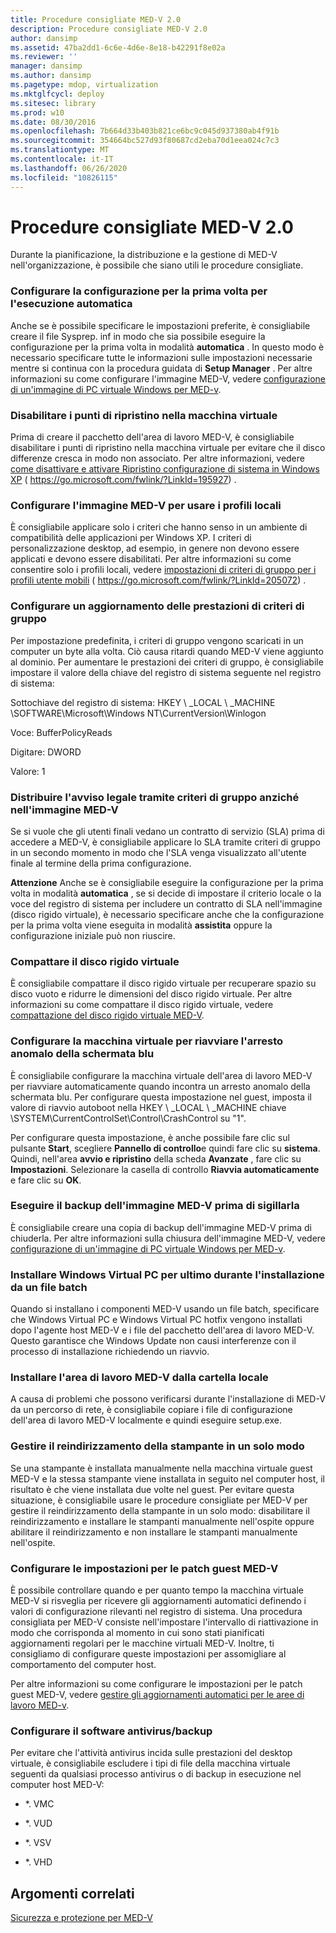 ```yaml
---
title: Procedure consigliate MED-V 2.0
description: Procedure consigliate MED-V 2.0
author: dansimp
ms.assetid: 47ba2dd1-6c6e-4d6e-8e18-b42291f8e02a
ms.reviewer: ''
manager: dansimp
ms.author: dansimp
ms.pagetype: mdop, virtualization
ms.mktglfcycl: deploy
ms.sitesec: library
ms.prod: w10
ms.date: 08/30/2016
ms.openlocfilehash: 7b664d33b403b821ce6bc9c045d937380ab4f91b
ms.sourcegitcommit: 354664bc527d93f80687cd2eba70d1eea024c7c3
ms.translationtype: MT
ms.contentlocale: it-IT
ms.lasthandoff: 06/26/2020
ms.locfileid: "10826115"
---
```

# Procedure consigliate MED-V 2.0


Durante la pianificazione, la distribuzione e la gestione di MED-V nell'organizzazione, è possibile che siano utili le procedure consigliate.

### Configurare la configurazione per la prima volta per l'esecuzione automatica

Anche se è possibile specificare le impostazioni preferite, è consigliabile creare il file Sysprep. inf in modo che sia possibile eseguire la configurazione per la prima volta in modalità **automatica** . In questo modo è necessario specificare tutte le informazioni sulle impostazioni necessarie mentre si continua con la procedura guidata di **Setup Manager** . Per altre informazioni su come configurare l'immagine MED-V, vedere [configurazione di un'immagine di PC virtuale Windows per MED-v](configuring-a-windows-virtual-pc-image-for-med-v.md).

### Disabilitare i punti di ripristino nella macchina virtuale

Prima di creare il pacchetto dell'area di lavoro MED-V, è consigliabile disabilitare i punti di ripristino nella macchina virtuale per evitare che il disco differenze cresca in modo non associato. Per altre informazioni, vedere [come disattivare e attivare Ripristino configurazione di sistema in Windows XP](https://go.microsoft.com/fwlink/?LinkId=195927) ( https://go.microsoft.com/fwlink/?LinkId=195927) .

### Configurare l'immagine MED-V per usare i profili locali

È consigliabile applicare solo i criteri che hanno senso in un ambiente di compatibilità delle applicazioni per Windows XP. I criteri di personalizzazione desktop, ad esempio, in genere non devono essere applicati e devono essere disabilitati. Per altre informazioni su come consentire solo i profili locali, vedere [impostazioni di criteri di gruppo per i profili utente mobili](https://go.microsoft.com/fwlink/?LinkId=205072) ( https://go.microsoft.com/fwlink/?LinkId=205072) .

### Configurare un aggiornamento delle prestazioni di criteri di gruppo

Per impostazione predefinita, i criteri di gruppo vengono scaricati in un computer un byte alla volta. Ciò causa ritardi quando MED-V viene aggiunto al dominio. Per aumentare le prestazioni dei criteri di gruppo, è consigliabile impostare il valore della chiave del registro di sistema seguente nel registro di sistema:

Sottochiave del registro di sistema: HKEY \ _LOCAL \ _MACHINE \\SOFTWARE\\Microsoft\\Windows NT\\CurrentVersion\\Winlogon

Voce: BufferPolicyReads

Digitare: DWORD

Valore: 1

### Distribuire l'avviso legale tramite criteri di gruppo anziché nell'immagine MED-V

Se si vuole che gli utenti finali vedano un contratto di servizio (SLA) prima di accedere a MED-V, è consigliabile applicare lo SLA tramite criteri di gruppo in un secondo momento in modo che l'SLA venga visualizzato all'utente finale al termine della prima configurazione.

**Attenzione**  Anche se è consigliabile eseguire la configurazione per la prima volta in modalità **automatica** , se si decide di impostare il criterio locale o la voce del registro di sistema per includere un contratto di SLA nell'immagine (disco rigido virtuale), è necessario specificare anche che la configurazione per la prima volta viene eseguita in modalità **assistita** oppure la configurazione iniziale può non riuscire.

 

### Compattare il disco rigido virtuale

È consigliabile compattare il disco rigido virtuale per recuperare spazio su disco vuoto e ridurre le dimensioni del disco rigido virtuale. Per altre informazioni su come compattare il disco rigido virtuale, vedere [compattazione del disco rigido virtuale MED-V](compacting-the-med-v-virtual-hard-disk.md).

### Configurare la macchina virtuale per riavviare l'arresto anomalo della schermata blu

È consigliabile configurare la macchina virtuale dell'area di lavoro MED-V per riavviare automaticamente quando incontra un arresto anomalo della schermata blu. Per configurare questa impostazione nel guest, imposta il valore di riavvio autoboot nella HKEY \ _LOCAL \ _MACHINE chiave \\SYSTEM\\CurrentControlSet\\Control\\CrashControl su "1".

Per configurare questa impostazione, è anche possibile fare clic sul pulsante **Start**, scegliere **Pannello di controllo**e quindi fare clic su **sistema**. Quindi, nell'area **avvio e ripristino** della scheda **Avanzate** , fare clic su **Impostazioni**. Selezionare la casella di controllo **Riavvia automaticamente** e fare clic su **OK**.

### Eseguire il backup dell'immagine MED-V prima di sigillarla

È consigliabile creare una copia di backup dell'immagine MED-V prima di chiuderla. Per altre informazioni sulla chiusura dell'immagine MED-V, vedere [configurazione di un'immagine di PC virtuale Windows per MED-v](configuring-a-windows-virtual-pc-image-for-med-v.md).

### Installare Windows Virtual PC per ultimo durante l'installazione da un file batch

Quando si installano i componenti MED-V usando un file batch, specificare che Windows Virtual PC e Windows Virtual PC hotfix vengono installati dopo l'agente host MED-V e i file del pacchetto dell'area di lavoro MED-V. Questo garantisce che Windows Update non causi interferenze con il processo di installazione richiedendo un riavvio.

### Installare l'area di lavoro MED-V dalla cartella locale

A causa di problemi che possono verificarsi durante l'installazione di MED-V da un percorso di rete, è consigliabile copiare i file di configurazione dell'area di lavoro MED-V localmente e quindi eseguire setup.exe.

### <a href="" id="manage-printer-redirection-in-one-manner-only-"></a>Gestire il reindirizzamento della stampante in un solo modo

Se una stampante è installata manualmente nella macchina virtuale guest MED-V e la stessa stampante viene installata in seguito nel computer host, il risultato è che viene installata due volte nel guest. Per evitare questa situazione, è consigliabile usare le procedure consigliate per MED-V per gestire il reindirizzamento della stampante in un solo modo: disabilitare il reindirizzamento e installare le stampanti manualmente nell'ospite oppure abilitare il reindirizzamento e non installare le stampanti manualmente nell'ospite.

### <a href="" id="configure-settings-for-med-v-guest-patching-"></a>Configurare le impostazioni per le patch guest MED-V

È possibile controllare quando e per quanto tempo la macchina virtuale MED-V si risveglia per ricevere gli aggiornamenti automatici definendo i valori di configurazione rilevanti nel registro di sistema. Una procedura consigliata per MED-V consiste nell'impostare l'intervallo di riattivazione in modo che corrisponda al momento in cui sono stati pianificati aggiornamenti regolari per le macchine virtuali MED-V. Inoltre, ti consigliamo di configurare queste impostazioni per assomigliare al comportamento del computer host.

Per altre informazioni su come configurare le impostazioni per le patch guest MED-V, vedere [gestire gli aggiornamenti automatici per le aree di lavoro MED-v](managing-automatic-updates-for-med-v-workspaces.md).

### Configurare il software antivirus/backup

Per evitare che l'attività antivirus incida sulle prestazioni del desktop virtuale, è consigliabile escludere i tipi di file della macchina virtuale seguenti da qualsiasi processo antivirus o di backup in esecuzione nel computer host MED-V:

-   \*. VMC

-   \*. VUD

-   \*. VSV

-   \*. VHD

## Argomenti correlati


[Sicurezza e protezione per MED-V](security-and-protection-for-med-v.md)

 

 





